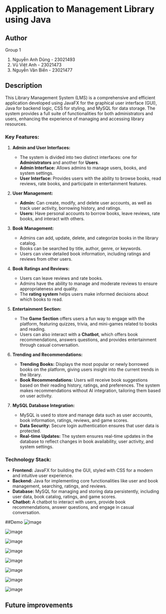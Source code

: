 # Application to Management Library using Java

## Author
Group 1
1. Nguyễn Anh Dũng - 23021493
2. Vũ Việt Anh - 23021473
3. Nguyễn Văn Biển - 23021477

## Description

This Library Management System (LMS) is a comprehensive and efficient application developed using JavaFX for the graphical user interface (GUI), Java for backend logic, CSS for styling, and MySQL for data storage. The system provides a full suite of functionalities for both administrators and users, enhancing the experience of managing and accessing library resources.

### Key Features:

1. **Admin and User Interfaces:**
   - The system is divided into two distinct interfaces: one for **Administrators** and another for **Users**.
   - **Admin Interface:** Allows admins to manage users, books, and system settings.
   - **User Interface:** Provides users with the ability to browse books, read reviews, rate books, and participate in entertainment features.

2. **User Management:**
   - **Admin:** Can create, modify, and delete user accounts, as well as track user activity, borrowing history, and ratings.
   - **Users:** Have personal accounts to borrow books, leave reviews, rate books, and interact with others.

3. **Book Management:**
   - Admins can add, update, delete, and categorize books in the library catalog.
   - Books can be searched by title, author, genre, or keywords.
   - Users can view detailed book information, including ratings and reviews from other users.

4. **Book Ratings and Reviews:**
   - Users can leave reviews and rate books.
   - Admins have the ability to manage and moderate reviews to ensure appropriateness and quality.
   - The **rating system** helps users make informed decisions about which books to read.

5. **Entertainment Section:**
   - The **Game Section** offers users a fun way to engage with the platform, featuring quizzes, trivia, and mini-games related to books and reading.
   - Users can also interact with a **Chatbot**, which offers book recommendations, answers questions, and provides entertainment through casual conversation.

6. **Trending and Recommendations:**
   - **Trending Books:** Displays the most popular or newly borrowed books on the platform, giving users insight into the current trends in the library.
   - **Book Recommendations:** Users will receive book suggestions based on their reading history, ratings, and preferences. The system makes recommendations without AI integration, tailoring them based on user activity.

7. **MySQL Database Integration:**
   - MySQL is used to store and manage data such as user accounts, book information, ratings, reviews, and game scores.
   - **Data Security:** Secure login authentication ensures that user data is protected.
   - **Real-time Updates:** The system ensures real-time updates in the database to reflect changes in book availability, user activity, and system settings.

### Technology Stack:
- **Frontend:** JavaFX for building the GUI, styled with CSS for a modern and intuitive user experience.
- **Backend:** Java for implementing core functionalities like user and book management, searching, ratings, and reviews.
- **Database:** MySQL for managing and storing data persistently, including user data, book catalog, ratings, and game scores.
- **Chatbot:** A chatbot to interact with users, provide book recommendations, answer questions, and engage in casual conversation.

##Demo
![image](https://github.com/user-attachments/assets/5e34c736-c69e-42eb-8bf8-db7acffcfe1b)

![image](https://github.com/user-attachments/assets/95c68ef5-5e86-4e79-8aa3-61c35c69cad5)

![image](https://github.com/user-attachments/assets/d0ba5301-3d19-4d94-ab52-00c2d0689758)

![image](https://github.com/user-attachments/assets/f6b161db-2222-4877-b9b4-07e4cb0dde8d)

![image](https://github.com/user-attachments/assets/46420cba-4816-473d-90ee-6713a87ed9e9)

![image](https://github.com/user-attachments/assets/ba423149-aa35-4cc5-ba98-32f888dd8b81)


![image](https://github.com/user-attachments/assets/391b9785-94a6-4ffe-8d22-dcbd6e1a8c62)

![image](https://github.com/user-attachments/assets/b8ca19b5-28ee-41d3-b4ca-77e3289d5a6d)
## Future improvements




